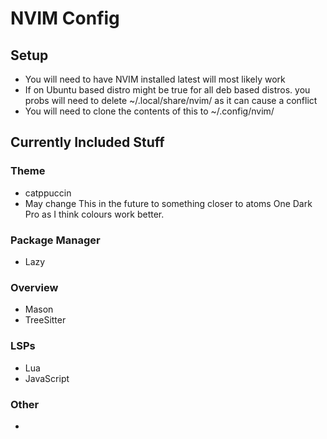 # NVIM Config

## Setup
- You will need to have NVIM installed latest will most likely work
- If on Ubuntu based distro might be true for all deb based distros. you probs will need to delete ~/.local/share/nvim/ as it can cause a conflict
- You will need to clone the contents of this to ~/.config/nvim/


## Currently Included Stuff

### Theme
- catppuccin
- May change This in the future to something closer to atoms One Dark Pro as I think colours work better.

### Package Manager
- Lazy


### Overview
- Mason
- TreeSitter



### LSPs
- Lua
- JavaScript



### Other
- 
